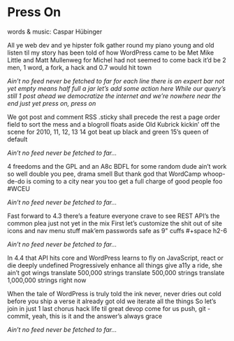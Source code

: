 # Press On
words & music: Caspar Hübinger

All ye web dev and ye hipster folk
gather round my piano young and old
listen til my story has been told
of how WordPress came to be
Met Mike Little and Matt Mullenweg
for Michel had not seemed to come back
it’d be 2 men, 1 word, a fork, a hack
and 0.7 would hit town

_Ain’t no feed never be fetched to far
for each line there is an expert bar
not yet empty means half full a jar
let’s add some action here
While our query’s still 1 post ahead
we democratize the internet
and we’re nowhere near the end just yet
press on, press on_

We got post and comment RSS
.sticky shall precede the rest
a page order field to sort the mess
and a blogroll floats aside
Old Kubrick kickin’ off the scene
for 2010, 11, 12, 13
14 got beat up black and green
15’s queen of default

_Ain’t no feed never be fetched to far…_

4 freedoms and the GPL
and an A8c BDFL
for some random dude ain’t work so well
double you pee, drama smell
But thank god that WordCamp whoop-de-do
is coming to a city near  you too
get a full charge of good people foo
#WCEU

_Ain’t no feed never be fetched to far…_

Fast forward to 4.3
there’s a feature everyone crave to see
REST API’s the common plea
just not yet in the mix
First let’s customize the shit out of
site icons and nav menu stuff
mak’em passwords safe as 9" cuffs
#+space h2-6

_Ain’t no feed never be fetched to far…_

In 4.4 that API
hits core and WordPress learns to fly
on JavaScript, react or die
deeply undefined
Progressively enhance all things
give a11y a ride, she ain’t got wings
translate 500,000 strings
translate 500,000 strings
translate 1,000,000 strings
right now

When the tale of WordPress is truly told
the ink never, never dries out cold
before you ship a verse it already got old
we iterate all the things
So let’s join in just 1 last chorus
hack life til great devop come for us
push, git -commit, yeah, this is it
and the answer’s always grace

_Ain’t no feed never be fetched to far…_
